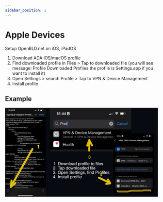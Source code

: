 ```yaml
---
sidebar_position: 2
---
```


# Apple Devices

Setup OpenBLD.net on iOS, iPadOS

1. Download ADA iOS/macOS [profile](https://raw.githubusercontent.com/m0zgen/openbld.net/master/docs/get-started/setup-mobile-devices/apple/OpenBLD-Adaptive-Profile.mobileconfig)
2. Find downloaded profile in Files > Tap to downloaded file (you will see message: Profile Downloaded Profiles the profile is Settings.app if you want to install it)
3. Open Settings > search Profile > Tap to VPN & Device Management
4. Install profile

## Example

![Setup OpenBLD.net - iOS](./how-to-install-openbld-in-io-apple-macos.jpeg)

